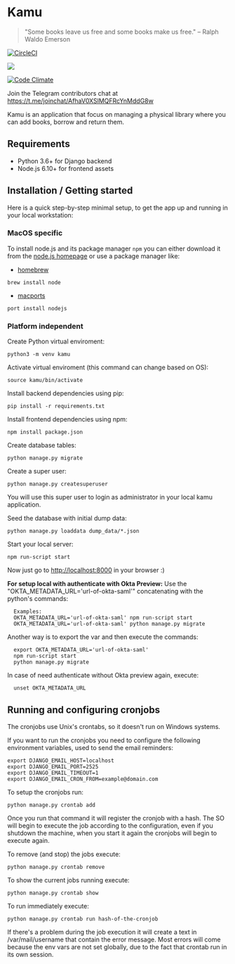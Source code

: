 # Kamu
> "Some books leave us free and some books make us free."
> – Ralph Waldo Emerson

[![CircleCI](https://circleci.com/gh/ayr-ton/kamu.svg?style=svg)](https://circleci.com/gh/ayr-ton/kamu)

<a href="https://codeclimate.com/github/flavia-by-flavia/kamu/test_coverage"><img src="https://api.codeclimate.com/v1/badges/c17888b95f8b8e9668b8/test_coverage" /></a>

[![Code Climate](https://codeclimate.com/github/codeclimate/codeclimate/badges/gpa.svg)](https://codeclimate.com/github/flavia-by-flavia/kamu)



Join the Telegram contributors chat at https://t.me/joinchat/AfhaV0XSlMQFRcYnMddG8w

Kamu is an application that focus on managing a physical library where you can add books, borrow and return them.

## Requirements

- Python 3.6+ for Django backend
- Node.js 6.10+ for frontend assets

## Installation / Getting started

Here is a quick step-by-step minimal setup, to get the app up and running in your local workstation:

### MacOS specific
To install node.js and its package manager ```npm``` you can either download it from the [node.js homepage](https://nodejs.org/en/download/) or use a package manager like:
- [homebrew](https://brew.sh)
```shell
brew install node
```
- [macports](https://www.macports.org/install.php)
```shell
port install nodejs
```

### Platform independent
Create Python virtual enviroment:

```shell
python3 -m venv kamu
```

Activate virtual enviroment (this command can change based on OS):

```shell
source kamu/bin/activate
```

Install backend dependencies using pip:

```shell
pip install -r requirements.txt
```

Install frontend dependencies using npm:

```shell
npm install package.json
```

Create database tables:

```shell
python manage.py migrate
```

Create a super user:

```shell
python manage.py createsuperuser
```

You will use this super user to login as administrator in your local kamu application.


Seed the database with initial dump data:

```shell
python manage.py loaddata dump_data/*.json
```

Start your local server:

```shell
npm run-script start
```

Now just go to [http://localhost:8000](http://localhost:8000) in your browser :)

**For setup local with authenticate with Okta Preview:**
Use the "OKTA_METADATA_URL='url-of-okta-saml'" concatenating with the python's commands:

```shell
  Examples:
  OKTA_METADATA_URL='url-of-okta-saml' npm run-script start
  OKTA_METADATA_URL='url-of-okta-saml' python manage.py migrate
```

Another way is to export the var and then execute the commands:

```shell
  export OKTA_METADATA_URL='url-of-okta-saml'
  npm run-script start
  python manage.py migrate
```
In case of need authenticate without Okta preview again, execute:

```shell
  unset OKTA_METADATA_URL
```

## Running and configuring cronjobs

The cronjobs use Unix's crontabs, so it doesn't run on Windows systems.

If you want to run the cronjobs you need to configure the following environment variables, used to send the email reminders:

```shell
export DJANGO_EMAIL_HOST=localhost
export DJANGO_EMAIL_PORT=2525
export DJANGO_EMAIL_TIMEOUT=1
export DJANGO_EMAIL_CRON_FROM=example@domain.com
```

To setup the cronjobs run:

```shell
python manage.py crontab add
```

Once you run that command it will register the cronjob with a hash. The SO will begin to execute the job according to the configuration, even if you shutdown the machine, when you start it again the cronjobs will begin to execute again.

To remove (and stop) the jobs execute:

```shell
python manage.py crontab remove
```

To show the current jobs running execute:

```shell
python manage.py crontab show
```

To run immediately execute:

```
python manage.py crontab run hash-of-the-cronjob
```

If there's a problem during the job execution it will create a text in /var/mail/username that contain the error message.
Most errors will come because the env vars are not set globally, due to the fact that crontab run in its own session.

